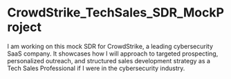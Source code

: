 # CrowdStrike_TechSales_SDR_MockProject
I am working on this mock SDR for CrowdStrike, a leading cybersecurity SaaS company. It showcases how I will approach to targeted prospecting, personalized outreach, and structured sales development strategy as a Tech Sales Professional if I were in the cybersecurity industry.

